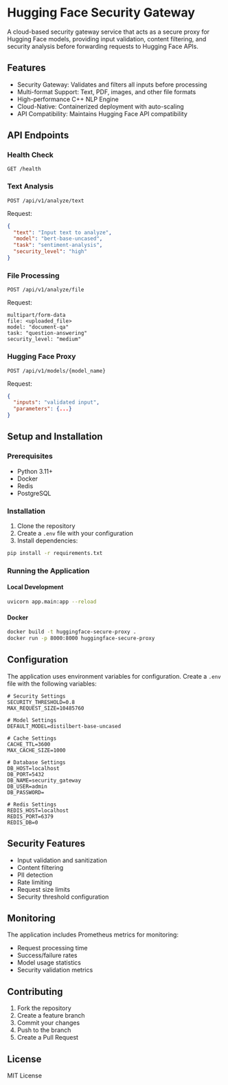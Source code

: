 # Hugging Face Security Gateway

A cloud-based security gateway service that acts as a secure proxy for Hugging Face models, providing input validation, content filtering, and security analysis before forwarding requests to Hugging Face APIs.

## Features

- Security Gateway: Validates and filters all inputs before processing
- Multi-format Support: Text, PDF, images, and other file formats
- High-performance C++ NLP Engine
- Cloud-Native: Containerized deployment with auto-scaling
- API Compatibility: Maintains Hugging Face API compatibility

## API Endpoints

### Health Check
```
GET /health
```

### Text Analysis
```
POST /api/v1/analyze/text
```
Request:
```json
{
  "text": "Input text to analyze",
  "model": "bert-base-uncased",
  "task": "sentiment-analysis",
  "security_level": "high"
}
```

### File Processing
```
POST /api/v1/analyze/file
```
Request:
```
multipart/form-data
file: <uploaded_file>
model: "document-qa"
task: "question-answering"
security_level: "medium"
```

### Hugging Face Proxy
```
POST /api/v1/models/{model_name}
```
Request:
```json
{
  "inputs": "validated input",
  "parameters": {...}
}
```

## Setup and Installation

### Prerequisites
- Python 3.11+
- Docker
- Redis
- PostgreSQL

### Installation
1. Clone the repository
2. Create a `.env` file with your configuration
3. Install dependencies:
```bash
pip install -r requirements.txt
```

### Running the Application

#### Local Development
```bash
uvicorn app.main:app --reload
```

#### Docker
```bash
docker build -t huggingface-secure-proxy .
docker run -p 8000:8000 huggingface-secure-proxy
```

## Configuration

The application uses environment variables for configuration. Create a `.env` file with the following variables:

```env
# Security Settings
SECURITY_THRESHOLD=0.8
MAX_REQUEST_SIZE=10485760

# Model Settings
DEFAULT_MODEL=distilbert-base-uncased

# Cache Settings
CACHE_TTL=3600
MAX_CACHE_SIZE=1000

# Database Settings
DB_HOST=localhost
DB_PORT=5432
DB_NAME=security_gateway
DB_USER=admin
DB_PASSWORD=

# Redis Settings
REDIS_HOST=localhost
REDIS_PORT=6379
REDIS_DB=0
```

## Security Features

- Input validation and sanitization
- Content filtering
- PII detection
- Rate limiting
- Request size limits
- Security threshold configuration

## Monitoring

The application includes Prometheus metrics for monitoring:

- Request processing time
- Success/failure rates
- Model usage statistics
- Security validation metrics

## Contributing

1. Fork the repository
2. Create a feature branch
3. Commit your changes
4. Push to the branch
5. Create a Pull Request

## License

MIT License
